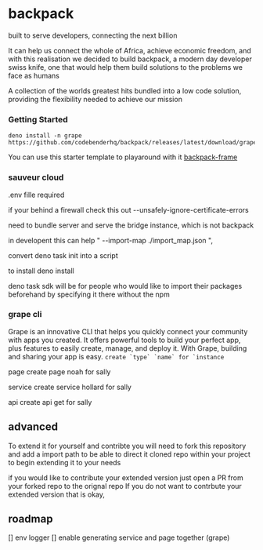 # backpack
built to serve developers, connecting the next billion


It can help us connect the whole of Africa, achieve economic freedom, and with this realisation we decided to build backpack,
a modern day developer swiss knife, one that would help them build solutions to the problems we face as humans

A collection of the worlds greatest hits bundled into a low code solution,
providing the flexibility needed to achieve our mission

### Getting Started
```
deno install -n grape https://github.com/codebenderhq/backpack/releases/latest/download/grape.js
```

You can use this starter template to playaround with it
[backpack-frame](https://github.com/codebenderhq/backpack-frame)

### sauveur cloud

.env fille required


if your behind a firewall check this out
--unsafely-ignore-certificate-errors

need to bundle server and serve the bridge instance, which is not backpack

in developent this can help
" --import-map ./import_map.json ",

convert deno task init into a script

to install
deno install

deno task sdk will be for people who would like to import their packages beforehand by specifying it there without the npm

### grape cli
Grape is an innovative CLI that helps you quickly connect your community with apps you created. It offers powerful tools to build your perfect app, plus features to easily create, manage, and deploy it. With Grape, building and sharing your app is easy. 
```create `type` `name` for `instance```

page
create page noah for sally

service
create service hollard  for sally

api
create api get  for sally
## advanced

To extend it for yourself and contribte you will need to fork this repository and 
add a import path to be able to direct it cloned repo within your project to begin extending it to your needs

if you would like to contribute your extended version just open a PR from your forked repo to the orignal repo
If you do not want to contrbute your extended version that is okay,

## roadmap
[] env logger
[] enable generating service and page together (grape)


<!-- https://cli.github.com/ -->